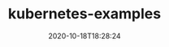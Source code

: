 ---
date: '2020-10-18T18:28:24'
draft: false
metadata:
  description: Minimal self-contained examples of standard Kubernetes features and
    patterns in YAML
  homepage: ''
  name: kubernetes-examples
  owner:
    github_url: https://github.com/ContainerSolutions
    login: ContainerSolutions
    name: Container Solutions
    url: https://container-solutions.com/
  url: https://github.com/ContainerSolutions/kubernetes-examples/
tags:
- k8s
title: kubernetes-examples
type: tool
---